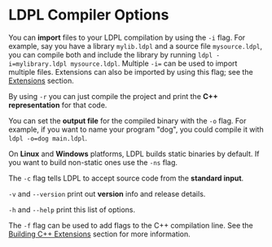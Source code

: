 # LDPL Compiler Options

You can **import** files to your LDPL compilation by using the `-i` flag. For example, say you have a library `mylib.ldpl` and a source file `mysource.ldpl`, you can compile both and include the library by running `ldpl -i=mylibrary.ldpl mysource.ldpl`. Multiple `-i=` can be used to import multiple files. Extensions can also be imported by using this flag; see the [Extensions](../extensions/c++-extensions/) section.

By using `-r` you can just compile the project and print the **C++ representation** for that code.

You can set the **output file** for the compiled binary with the `-o` flag. For example, if you want to name your program "dog", you could compile it with `ldpl -o=dog main.ldpl`.

On **Linux** and **Windows** platforms, LDPL builds static binaries by default. If you want to build non-static ones use the `-ns` flag.

The `-c` flag tells LDPL to accept source code from the **standard input**.

`-v` and `--version` print out **version** info and release details.

`-h` and `--help` print this list of options.

The `-f` flag can be used to add flags to the C++ compilation line. See the [Building C++ Extensions](../extensions/c++-extensions/building-c++-extensions.md) section for more information.

